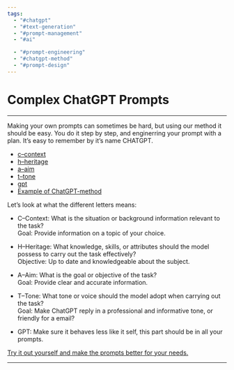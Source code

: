 ```yaml
---
tags:
  - "#chatgpt"
  - "#text-generation"
  - "#prompt-management"
  - "#ai"

  - "#prompt-engineering"
  - "#chatgpt-method"
  - "#prompt-design"
---
```

# Complex ChatGPT Prompts

---

Making your own prompts can sometimes be hard, but using our method it should be easy. You do it step by step, and enginerring your prompt with a plan. It’s easy to remember by it’s name CHATGPT.

- [c–context](c–context.md)
- [h–heritage](h–heritage.md)
- [a–aim](a–aim.md)
- [t–tone](t–tone.md)
- [gpt](AI-Prompts/Prompt%20Guides/Complex%20ChatGPT%20Prompts/gpt.md)
- [Example of ChatGPT-method](Example%20of%20ChatGPT-method.md)

Let’s look at what the different letters means:

- C–Context: What is the situation or background information relevant to the task?  
    Goal: Provide information on a topic of your choice.  
    
- H–Heritage: What knowledge, skills, or attributes should the model possess to carry out the task effectively?  
    Objective: Up to date and knowledgeable about the subject.
- A–Aim: What is the goal or objective of the task?  
    Goal: Provide clear and accurate information.  
    
- T–Tone: What tone or voice should the model adopt when carrying out the task?  
    Goal: Make ChatGPT reply in a professional and informative tone, or friendly for a email?  
    
- GPT: Make sure it behaves less like it self, this part should be in all your prompts.

[Try it out yourself and make the prompts better for your needs.](https://chatgptips.ai/42-chatgpt-prompt-tips-for-programmers/ "42 ChatGPT Prompt Tips For Programmers")

---